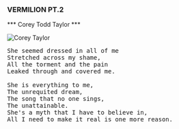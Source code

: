 ### VERMILION PT.2 ###

*** Corey Todd Taylor ***

![Corey Taylor](https://www.google.com/url?sa=i&url=https%3A%2F%2Fwww.loudersound.com%2Fnews%2Fcorey-taylor-returns-to-the-studio-to-continue-work-on-new-slipknot-album&psig=AOvVaw1RCci6Pcz4yUGi8KWxauA8&ust=1686466464881000&source=images&cd=vfe&ved=0CA4QjRxqFwoTCJCBsK-PuP8CFQAAAAAdAAAAABAR.jpg)
<pre>
She seemed dressed in all of me
Stretched across my shame,
All the torment and the pain
Leaked through and covered me.

She is everything to me,
The unrequited dream,
The song that no one sings,
The unattainable.
She's a myth that I have to believe in,
All I need to make it real is one more reason.
<pre>
